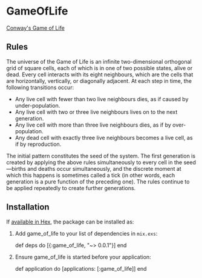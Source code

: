 # GameOfLife

[Conway's Game of Life](https://en.wikipedia.org/wiki/Conway%27s_Game_of_Life)

## Rules

The universe of the Game of Life is an infinite two-dimensional orthogonal grid of square cells, each of which is in one of two possible states, alive or dead. Every cell interacts with its eight neighbours, which are the cells that are horizontally, vertically, or diagonally adjacent. At each step in time, the following transitions occur:

* Any live cell with fewer than two live neighbours dies, as if caused by under-population.
* Any live cell with two or three live neighbours lives on to the next generation.
* Any live cell with more than three live neighbours dies, as if by over-population.
* Any dead cell with exactly three live neighbours becomes a live cell, as if by reproduction.

The initial pattern constitutes the seed of the system. The first generation is created by applying the above rules simultaneously to every cell in the seed—births and deaths occur simultaneously, and the discrete moment at which this happens is sometimes called a tick (in other words, each generation is a pure function of the preceding one). The rules continue to be applied repeatedly to create further generations.

## Installation

If [available in Hex](https://hex.pm/docs/publish), the package can be installed as:

  1. Add game_of_life to your list of dependencies in `mix.exs`:

        def deps do
          [{:game_of_life, "~> 0.0.1"}]
        end

  2. Ensure game_of_life is started before your application:

        def application do
          [applications: [:game_of_life]]
        end

